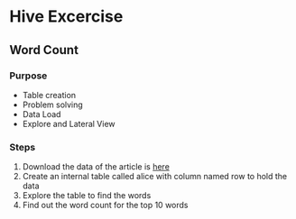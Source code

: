 # Hive Excercise

## Word Count 
### Purpose
* Table creation
* Problem solving
* Data Load
* Explore and Lateral View

### Steps
1. Download the data of the article is [here](https://github.com/datafibers/spark_training/blob/master/hive/wordcount/data/alice-in-wonderland.txt)
2. Create an internal table called alice with column named row to hold the data
3. Explore the table to find the words
4. Find out the word count for the top 10 words
